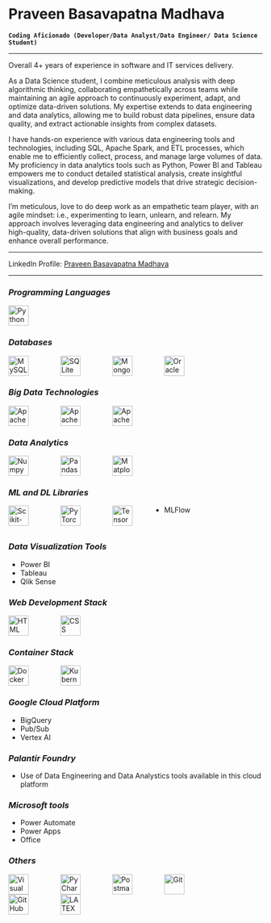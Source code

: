# Praveen Basavapatna Madhava

**`Coding Aficionado (Developer/Data Analyst/Data Engineer/ Data Science Student)`**

---

Overall 4+ years of experience in software and IT services delivery.

As a Data Science student, I combine meticulous analysis with deep algorithmic thinking, collaborating empathetically across teams while maintaining an agile approach to continuously experiment, adapt, and optimize data-driven solutions. My expertise extends to data engineering and data analytics, allowing me to build robust data pipelines, ensure data quality, and extract actionable insights from complex datasets.

I have hands-on experience with various data engineering tools and technologies, including SQL, Apache Spark, and ETL processes, which enable me to efficiently collect, process, and manage large volumes of data. My proficiency in data analytics tools such as Python, Power BI and Tableau empowers me to conduct detailed statistical analysis, create insightful visualizations, and develop predictive models that drive strategic decision-making.

I’m meticulous, love to do deep work as an empathetic team player, with an agile mindset: i.e., experimenting to learn, unlearn, and relearn. My approach involves leveraging data engineering and analytics to deliver high-quality, data-driven solutions that align with business goals and enhance overall performance.

---
LinkedIn Profile: [Praveen Basavapatna Madhava](https://www.linkedin.com/in/praveen-basavapatna-madhava/)

---

### **_Programming Languages_**

<img align="left" alt="Python" width="40px" style="padding-right:60px;" src="https://cdn.jsdelivr.net/gh/devicons/devicon/icons/python/python-original-wordmark.svg" title="Python"/>

<br clear="left" />

### **_Databases_**

<img align="left" alt="MySQL" width="40px" style="padding-right:60px;" src="https://cdn.jsdelivr.net/gh/devicons/devicon/icons/mysql/mysql-plain-wordmark.svg" title="MySQL"/>
<img align="left" alt="SQLite" width="40px" style="padding-right:60px;" src="https://cdn.jsdelivr.net/gh/devicons/devicon/icons/sqlite/sqlite-original.svg" title="SQLite"/>
<img align="left" alt="MongoDB" width="40px" style="padding-right:60px;" src="https://cdn.jsdelivr.net/gh/devicons/devicon/icons/mongodb/mongodb-plain-wordmark.svg" title="MongoDB"/>
<img align="left" alt="Oracle" width="40px" style="padding-right:60px;" src="https://cdn.jsdelivr.net/gh/devicons/devicon/icons/oracle/oracle-original.svg" title="Oracle"/>

<br clear="left" />

### **_Big Data Technologies_**

<img align="left" alt="Apache Spark" width="40px" style="padding-right:60px;" src="https://cdn.jsdelivr.net/gh/devicons/devicon/icons/apachespark/apachespark-original-wordmark.svg" title="Apache Spark"/>
<img align="left" alt="Apache Kafka" width="40px" style="padding-right:60px;" src="https://cdn.jsdelivr.net/gh/devicons/devicon/icons/apachekafka/apachekafka-original-wordmark.svg" title="Apache Kafka"/>
<img align="left" alt="Apache Kafka" width="40px" style="padding-right:60px;" src="https://cdn.jsdelivr.net/gh/devicons/devicon@latest/icons/apacheairflow/apacheairflow-original-wordmark.svg" title="Apache Airflow"/>
          
<br clear="left" />

### **_Data Analytics_**

<img align="left" alt="Numpy" width="40px" style="padding-right:60px;" src="https://cdn.jsdelivr.net/gh/devicons/devicon/icons/numpy/numpy-original.svg" title="Numpy"/>
<img align="left" alt="Pandas" width="40px" style="padding-right:60px;" src="https://cdn.jsdelivr.net/gh/devicons/devicon/icons/pandas/pandas-original-wordmark.svg" title="Pandas"/>
<img align="left" alt="Matplotlib" width="40px" style="padding-right:60px;" src="https://cdn.jsdelivr.net/gh/devicons/devicon/icons/matplotlib/matplotlib-original.svg" title="Matplotlib"/>

<br clear="left" />

### **_ML and DL Libraries_**

<img align="left" alt="Scikit-Learn" width="40px" style="padding-right:60px;" src="https://cdn.jsdelivr.net/gh/devicons/devicon/icons/scikitlearn/scikitlearn-original.svg" title="Scikit-Learn"/>
<img align="left" alt="PyTorch" width="40px" style="padding-right:60px;" src="https://cdn.jsdelivr.net/gh/devicons/devicon/icons/pytorch/pytorch-original.svg" title="PyTorch"/>
<img align="left" alt="TensorFlow" width="40px" style="padding-right:60px;" src="https://cdn.jsdelivr.net/gh/devicons/devicon/icons/tensorflow/tensorflow-original.svg" title="TensorFlow"/>

- MLFlow
<br clear="left" />

### **_Data Visualization Tools_**

- Power BI
- Tableau
- Qlik Sense
  
### **_Web Development Stack_**

<img align="left" alt="HTML" width="40px" style="padding-right:60px;" src="https://cdn.jsdelivr.net/gh/devicons/devicon/icons/html5/html5-plain-wordmark.svg" title="HTML"/>
<img align="left" alt="CSS" width="40px" style="padding-right:60px;" src="https://cdn.jsdelivr.net/gh/devicons/devicon/icons/css3/css3-plain-wordmark.svg" title="CSS"/>

<br clear="left" />

### **_Container Stack_**

<img align="left" alt="Docker" width="40px" style="padding-right:60px;" src="https://cdn.jsdelivr.net/gh/devicons/devicon/icons/docker/docker-original.svg" title="Docker"/>
<img align="left" alt="Kubernetes" width="40px" style="padding-right:60px;" src="https://cdn.jsdelivr.net/gh/devicons/devicon/icons/kubernetes/kubernetes-original.svg" title="Kubernetes"/>

<br clear="left" />

### **_Google Cloud Platform_**

- BigQuery
- Pub/Sub
- Vertex AI
### **_Palantir Foundry_**

- Use of Data Engineering and Data Analystics tools available in this cloud platform

### **_Microsoft tools_**

- Power Automate
- Power Apps
- Office
  
### **_Others_**

<img align="left" alt="Visual Studio Code" width="40px" style="padding-right:60px;" src="https://cdn.jsdelivr.net/gh/devicons/devicon/icons/vscode/vscode-original.svg" title="Visual Studio Code"/>
<img align="left" alt="PyCharm" width="40px" style="padding-right:60px;" src="https://cdn.jsdelivr.net/gh/devicons/devicon/icons/pycharm/pycharm-original.svg" title="PyCharm"/>
<img align="left" alt="Postman" width="40px" style="padding-right:60px;" src="https://cdn.jsdelivr.net/gh/devicons/devicon/icons/postman/postman-original.svg" title="Postman"/>
<img align="left" alt="Git" width="40px" style="padding-right:60px;" src="https://cdn.jsdelivr.net/gh/devicons/devicon/icons/git/git-original.svg" title="Git"/>
<img align="left" alt="GitHub" width="40px" style="padding-right:60px;" src="https://cdn.jsdelivr.net/gh/devicons/devicon/icons/github/github-original.svg" title="GitHub"/>
<img align="left" alt="LATEX" width="40px" style="padding-right:60px;" src="https://cdn.jsdelivr.net/gh/devicons/devicon@latest/icons/latex/latex-original.svg" title="LATEX"/>


<br clear="left" />
